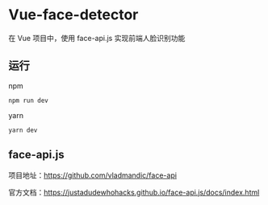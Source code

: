 # Vue-face-detector

在 Vue 项目中，使用 face-api.js 实现前端人脸识别功能

## 运行

npm

```shell
npm run dev
```

yarn

```shell
yarn dev
```

## face-api.js

项目地址：https://github.com/vladmandic/face-api

官方文档：https://justadudewhohacks.github.io/face-api.js/docs/index.html
